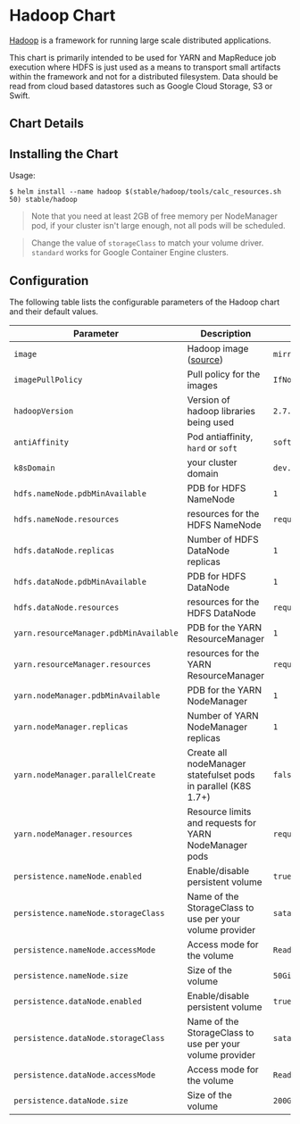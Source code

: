 # Hadoop Chart

[Hadoop](https://hadoop.apache.org/) is a framework for running large scale distributed applications.

This chart is primarily intended to be used for YARN and MapReduce job execution where HDFS is just used as a means to transport small artifacts within the framework and not for a distributed filesystem. Data should be read from cloud based datastores such as Google Cloud Storage, S3 or Swift.

## Chart Details

## Installing the Chart

Usage:

```
$ helm install --name hadoop $(stable/hadoop/tools/calc_resources.sh 50) stable/hadoop
```

> Note that you need at least 2GB of free memory per NodeManager pod, if your cluster isn't large enough, not all pods will be scheduled.


> Change the value of `storageClass` to match your volume driver. `standard` works for Google Container Engine clusters.

## Configuration

The following table lists the configurable parameters of the Hadoop chart and their default values.

| Parameter                                      | Description                                                                        | Default                                                          |
| -----------------------------------------------| -------------------------------                                                    | ---------------------------------------------------------------- |
| `image`                                        | Hadoop image ([source](https://github.com/Comcast/kube-yarn/tree/master/image))    | `mirror.jd.com/neo/hadoop:2.7.3`                                 |
| `imagePullPolicy`                              | Pull policy for the images                                                         | `IfNotPresent`                                                   |
| `hadoopVersion`                                | Version of hadoop libraries being used                                             | `2.7.3`                                                          |
| `antiAffinity`                                 | Pod antiaffinity, `hard` or `soft`                                                 | `soft`                                                           |
| `k8sDomain`                                    | your cluster domain                                                                | `dev.k8s.ovs.jd.local`                                           |
| `hdfs.nameNode.pdbMinAvailable`                | PDB for HDFS NameNode                                                              | `1`                                                              |
| `hdfs.nameNode.resources`                      | resources for the HDFS NameNode                                                    | `requests:memory=256Mi,cpu=10m,limits:memory=2048Mi,cpu=1000m`   |
| `hdfs.dataNode.replicas`                       | Number of HDFS DataNode replicas                                                   | `1`                                                              |
| `hdfs.dataNode.pdbMinAvailable`                | PDB for HDFS DataNode                                                              | `1`                                                              |
| `hdfs.dataNode.resources`                      | resources for the HDFS DataNode                                                    | `requests:memory=256Mi,cpu=10m,limits:memory=2048Mi,cpu=1000m`   |
| `yarn.resourceManager.pdbMinAvailable`         | PDB for the YARN ResourceManager                                                   | `1`                                                              |
| `yarn.resourceManager.resources`               | resources for the YARN ResourceManager                                             | `requests:memory=256Mi,cpu=10m,limits:memory=2048Mi,cpu=1000m`   |
| `yarn.nodeManager.pdbMinAvailable`             | PDB for the YARN NodeManager                                                       | `1`                                                              |
| `yarn.nodeManager.replicas`                    | Number of YARN NodeManager replicas                                                | `1`                                                              |
| `yarn.nodeManager.parallelCreate`              | Create all nodeManager statefulset pods in parallel (K8S 1.7+)                     | `false`                                                          |
| `yarn.nodeManager.resources`                   | Resource limits and requests for YARN NodeManager pods                             | `requests:memory=2048Mi,cpu=1000m,limits:memory=2048Mi,cpu=1000m`|
| `persistence.nameNode.enabled`                 | Enable/disable persistent volume                                                   | `true`                                                           | 
| `persistence.nameNode.storageClass`            | Name of the StorageClass to use per your volume provider                           | `sata-standard`                                                  |
| `persistence.nameNode.accessMode`              | Access mode for the volume                                                         | `ReadWriteOnce`                                                  |
| `persistence.nameNode.size`                    | Size of the volume                                                                 | `50Gi`                                                           |
| `persistence.dataNode.enabled`                 | Enable/disable persistent volume                                                   | `true`                                                           |
| `persistence.dataNode.storageClass`            | Name of the StorageClass to use per your volume provider                           | `sata-standard`                                                  |
| `persistence.dataNode.accessMode`              | Access mode for the volume                                                         | `ReadWriteOnce`                                                  |
| `persistence.dataNode.size`                    | Size of the volume                                                                 | `200Gi`                                                          |

